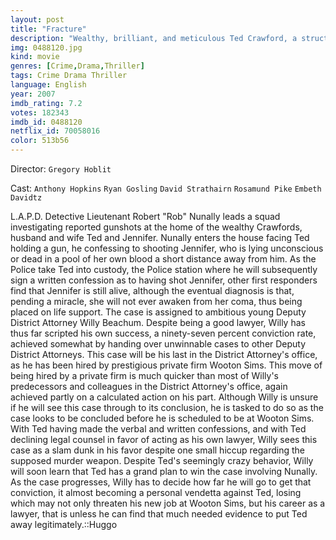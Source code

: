 ```yaml
---
layout: post
title: "Fracture"
description: "Wealthy, brilliant, and meticulous Ted Crawford, a structural engineer in Los Angeles, shoots his wife Jennifer and entraps her lover, Lieutenant Robert Rob Nunally. He signs a confession. At the arraignment, he asserts his rights to represent himself and asks the court to move immediately to trial. The prosecutor is Willy Beachum, a hotshot who's soon to join a fancy civil-law firm, told by everyone it's an open and shut case. Crawford sees Beachum's weakness, the hairline fracture of his character: Willy's a winner. The engineer sets in motion a clockwork crime with a.."
img: 0488120.jpg
kind: movie
genres: [Crime,Drama,Thriller]
tags: Crime Drama Thriller 
language: English
year: 2007
imdb_rating: 7.2
votes: 182343
imdb_id: 0488120
netflix_id: 70058016
color: 513b56
---
```

Director: `Gregory Hoblit`  

Cast: `Anthony Hopkins` `Ryan Gosling` `David Strathairn` `Rosamund Pike` `Embeth Davidtz` 

L.A.P.D. Detective Lieutenant Robert "Rob" Nunally leads a squad investigating reported gunshots at the home of the wealthy Crawfords, husband and wife Ted and Jennifer. Nunally enters the house facing Ted holding a gun, he confessing to shooting Jennifer, who is lying unconscious or dead in a pool of her own blood a short distance away from him. As the Police take Ted into custody, the Police station where he will subsequently sign a written confession as to having shot Jennifer, other first responders find that Jennifer is still alive, although the eventual diagnosis is that, pending a miracle, she will not ever awaken from her coma, thus being placed on life support. The case is assigned to ambitious young Deputy District Attorney Willy Beachum. Despite being a good lawyer, Willy has thus far scripted his own success, a ninety-seven percent conviction rate, achieved somewhat by handing over unwinnable cases to other Deputy District Attorneys. This case will be his last in the District Attorney's office, as he has been hired by prestigious private firm Wooton Sims. This move of being hired by a private firm is much quicker than most of Willy's predecessors and colleagues in the District Attorney's office, again achieved partly on a calculated action on his part. Although Willy is unsure if he will see this case through to its conclusion, he is tasked to do so as the case looks to be concluded before he is scheduled to be at Wooton Sims. With Ted having made the verbal and written confessions, and with Ted declining legal counsel in favor of acting as his own lawyer, Willy sees this case as a slam dunk in his favor despite one small hiccup regarding the supposed murder weapon. Despite Ted's seemingly crazy behavior, Willy will soon learn that Ted has a grand plan to win the case involving Nunally. As the case progresses, Willy has to decide how far he will go to get that conviction, it almost becoming a personal vendetta against Ted, losing which may not only threaten his new job at Wooton Sims, but his career as a lawyer, that is unless he can find that much needed evidence to put Ted away legitimately.::Huggo